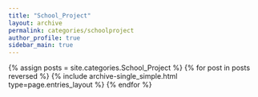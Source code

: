 ```yaml
---
title: "School_Project"
layout: archive
permalink: categories/schoolproject
author_profile: true
sidebar_main: true
---
```

<!-- 공백이 포함되어 있는 카테고리 이름의 경우 site.categories.['a b c'] 이런식으로! -->

{% assign posts = site.categories.School_Project %}
{% for post in posts reversed %} 
    {% include archive-single_simple.html type=page.entries_layout %} 
{% endfor %}
